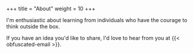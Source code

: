 +++
title = "About"
weight = 10
+++

I'm enthusiastic about learning from individuals who have the courage to think outside the box.

If you have an idea you'd like to share, I'd love to hear from you at {{< obfuscated-email >}}.
